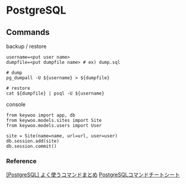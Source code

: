 # PostgreSQL

## Commands

backup / restore

```shell=
username=<put user name>
dumpfile=<put dumpfile name> # ex) dump.sql

# dump
pg_dumpall -U ${username} > ${dumpfile}

# restore
cat ${dumpfile} | psql -U ${username}
```

console

```python=
from keywoo import app, db
from keywoo.models.sites import Site
from keywoo.models.users import User

site = Site(name=name, url=url, user=user)
db.session.add(site)
db.session.commit()
```

### Reference

[[PostgreSQL] よく使うコマンドまとめ](https://dev.classmethod.jp/articles/postgresql-organize-command/)
[PostgreSQLコマンドチートシート](https://qiita.com/Shitimi_613/items/bcd6a7f4134e6a8f0621)
